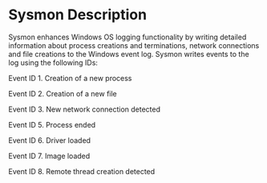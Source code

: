 # Sysmon Description

Sysmon enhances Windows OS logging functionality by writing detailed information about process creations and terminations, network connections and file creations to the Windows event log. Sysmon writes events to the log using the following IDs:

Event ID 1. Creation of a new process

Event ID 2. Creation of a new file

Event ID 3. New network connection detected

Event ID 5. Process ended

Event ID 6. Driver loaded

Event ID 7. Image loaded

Event ID 8. Remote thread creation detected
